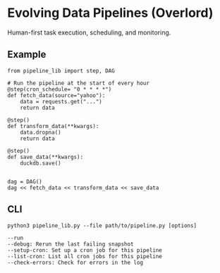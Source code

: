 # Evolving Data Pipelines (Overlord)

Human-first task execution, scheduling, and monitoring.

## Example

```
from pipeline_lib import step, DAG

# Run the pipeline at the start of every hour
@step(cron_schedule= "0 * * * *")
def fetch_data(source="yahoo"):
    data = requests.get("...")
    return data

@step()
def transform_data(**kwargs):
    data.dropna()
    return data

@step()
def save_data(**kwargs):
    duckdb.save()


dag = DAG()
dag << fetch_data << transform_data << save_data
```

## CLI
```
python3 pipeline_lib.py --file path/to/pipeline.py [options]

--run
--debug: Rerun the last failing snapshot
--setup-cron: Set up a cron job for this pipeline
--list-cron: List all cron jobs for this pipeline
--check-errors: Check for errors in the log
```
